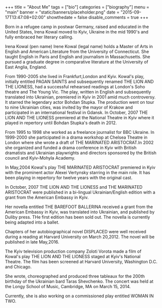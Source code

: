 +++
title = "About Me"
tags = ["bio"]
categories = ["biography"]
menu = "main"
banner = "static/banners/placeholder.png"
date = "2015-09-17T13:47:08+02:00"
showthedate = false
disable_comments = true
+++

Born in a refugee camp in postwar Germany, raised and educated in the United States, Irena Kowal moved to Kyiv, Ukraine in the mid 1990's and fully embraced her literary calling. 

Irena Kowal (pen name) Irene Kowal (legal name) holds a Master of Arts in English and American Literature from the University of Connecticut. She taught English in Paris and English and journalism in Massachusetts. She pursued a graduate degree in comparative literature at the University of East Anglia, England. 

From 1990-2005 she lived in Frankfurt,London and Kyiv. Kowal's play, initially entitled PAGAN SAINTS and subsequently renamed THE LION AND THE LIONESS, had a successful rehearsed readings at London's Soho theatre and The Young Vic. The play, written in English and subsequently translated into Ukrainian, premiered in Kyiv in 2001 amid much controversy. It starred the legendary actor Bohdan Stupka. The production went on tour to nine Ukrainian cities, was invited by the mayor of Krakow and participated in an international festival in Gdansk. In October, 2007 THE LION AND THE LIONESS premiered at the National Theatre in Kyiv where it played in repertory until Bohdan Stupka's death in 2012. 


From 1995 to 1998 she worked as a freelance journalist for BBC Ukraine. In 1999-2000 she participated in a drama workshop at Chelsea Theatre in London where she wrote a draft of THE MARINATED ARISTOCRAT.In 2002 she organized and funded a drama conference in Kyiv with British dramatists and Ukrainian playwrights and directors sponsored by the British council and Kyiv-Mohyla Academy. 

In May,2004 Kowal's play THE MARINATED ARISTOCRAT premiered in Kyiv with the prominent actor Alexei Vertynsky starring in the main role. It has been playing in repertory for twelve years with the original cast.

In October, 2007 THE LION AND THE LIONESS and THE MARINATED ARISTOCRAT were published in a bi-lingual Ukrainian/English edition with a grant from the American Embassy in Kyiv. 

Her novella entitled THE BAREFOOT BALLERINA received a grant from the American Embassy in Kyiv, was translated into Ukrainian, and published by Duliby press. THe first edition has been sold out. The novella is currently being adapted into a ballet. 

Chapters of her autobiographical novel DISPLACED were well received during a reading at Harvard University on March 20,2012. The novel will be published in late 
May,2016. 

The Kyiv television production company Zoloti Vorota made a film of Kowal's play THE LION AND THE LIONESS staged at Kyiv's National Theatre. The film has been screened at Harvard University, Washington D.C. and Chicago.

She wrote, choreographed and produced three tableaux for the 200th birthday of the Ukrainian bard Taras Shevchenko. The concert was held at the Longy School of Music, Cambridge, MA on March 15, 2014. 

Currently, she is also working on a commissioned play entitled WOMAN IN TWO.




